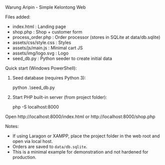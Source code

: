 Warung Aripin - Simple Kelontong Web

Files added:
- index.html : Landing page
- shop.php : Shop + customer form
- process_order.php : Order processor (stores in SQLite at data/db.sqlite)
- assets/css/style.css : Styles
- assets/js/main.js : Minimal cart JS
- assets/img/logo.svg : Logo
- seed_db.py : Python seeder to create initial data

Quick start (Windows PowerShell):

1) Seed database (requires Python 3):

   python .\seed_db.py

2) Start PHP built-in server (from project folder):

   php -S localhost:8000

Open http://localhost:8000/index.html or http://localhost:8000/shop.php

Notes:
- If using Laragon or XAMPP, place the project folder in the web root and open via local host.
- Orders are saved to `data/db.sqlite`.
- This is a minimal example for demonstration and not hardened for production.
